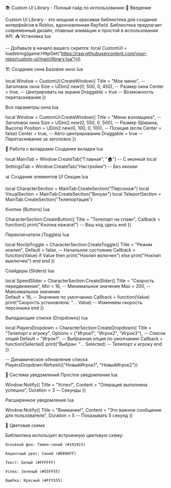 📚 Custom UI Library - Полный гайд по использованию
🎯 Введение

Custom UI Library - это мощная и красивая библиотека для создания интерфейсов в Roblox, вдохновленная Rayfield. Библиотека предлагает современный дизайн, плавные анимации и простой в использовании API.
📥 Установка
lua

-- Добавьте в начало вашего скрипта:
local CustomUI = loadstring(game:HttpGet("https://raw.githubusercontent.com/your-repo/custom-ui/main/library.lua"))()

🏗️ Создание окна
Базовое окно
lua

local Window = CustomUI:CreateWindow({
    Title = "Мое меню",          -- Заголовок окна
    Size = UDim2.new(0, 500, 0, 450),  -- Размер окна
    Center = true,               -- Центрировать на экране
    Draggable = true             -- Возможность перетаскивания
})

Все параметры окна
lua

local Window = CustomUI:CreateWindow({
    Title = "Меню взломщика",    -- Заголовок окна
    Size = UDim2.new(0, 550, 0, 500),  -- Размер (Ширина, Высота)
    Position = UDim2.new(0, 100, 0, 100), -- Позиция (если Center = false)
    Center = true,               -- Авто-центрирование
    Draggable = true             -- Перетаскивание за заголовок
})

📑 Работа с вкладками
Создание вкладки
lua

local MainTab = Window:CreateTab("Главная", "🏠")      -- С иконкой
local SettingsTab = Window:CreateTab("Настройки")     -- Без иконки

📊 Создание элементов UI
Секции
lua

local CharacterSection = MainTab:CreateSection("Персонаж")
local VisualSection = MainTab:CreateSection("Визуал")
local TeleportSection = MainTab:CreateSection("Телепортация")

Кнопки (Buttons)
lua

CharacterSection:CreateButton({
    Title = "Телепорт на спавн",
    Callback = function()
        print("Кнопка нажата!")
        -- Ваш код здесь
    end
})

Переключатели (Toggles)
lua

local NoclipToggle = CharacterSection:CreateToggle({
    Title = "Режим ноклип",
    Default = false,  -- Начальное состояние
    Callback = function(Value)
        if Value then
            print("Ноклип включен")
        else
            print("Ноклип выключен")
        end
    end
})

Слайдеры (Sliders)
lua

local SpeedSlider = CharacterSection:CreateSlider({
    Title = "Скорость передвижения",
    Min = 16,        -- Минимальное значение
    Max = 200,       -- Максимальное значение  
    Default = 16,    -- Значение по умолчанию
    Callback = function(Value)
        print("Скорость установлена: " .. Value)
        -- Изменяем скорость персонажа
    end
})

Выпадающие списки (Dropdowns)
lua

local PlayersDropdown = CharacterSection:CreateDropdown({
    Title = "Телепорт к игроку",
    Options = {"Игрок1", "Игрок2", "Игрок3"},  -- Список опций
    Default = "Игрок1",  -- Выбранная опция по умолчанию
    Callback = function(Selected)
        print("Выбран: " .. Selected)
        -- Телепорт к игроку
    end
})

-- Динамическое обновление списка
PlayersDropdown:Refresh({"НовыйИгрок1", "НовыйИгрок2"})

🔔 Система уведомлений
Простое уведомление
lua

Window:Notify({
    Title = "Успех!",
    Content = "Операция выполнена успешно",
    Duration = 3  -- Секунды
})

Расширенное уведомление
lua

Window:Notify({
    Title = "Внимание!",
    Content = "Это важное сообщение для пользователя",
    Duration = 5  -- Показывать 5 секунд
})

🎨 Цветовая схема

Библиотека использует встроенную цветовую схему:

    Основной фон: Темно-синий (#191923)

    Акцентный цвет: Синий (#0096FF)

    Текст: Белый (#FFFFFF)

    Успех: Зеленый (#55FF55)

    Ошибка: Красный (#FF5555)
